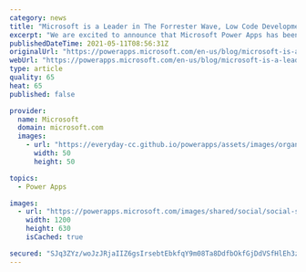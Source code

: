 ```yaml
---
category: news
title: "Microsoft is a Leader in The Forrester Wave, Low Code Development Platforms, Q2 2021"
excerpt: "We are excited to announce that Microsoft Power Apps has been recognized as a Leader in The Forrester Wave for Application Development and Delivery Professionals, Q2 2021.\r\n"
publishedDateTime: 2021-05-11T08:56:31Z
originalUrl: "https://powerapps.microsoft.com/en-us/blog/microsoft-is-a-leader-in-the-forrester-wave-low-code-development-platforms-q2-2021/"
webUrl: "https://powerapps.microsoft.com/en-us/blog/microsoft-is-a-leader-in-the-forrester-wave-low-code-development-platforms-q2-2021/"
type: article
quality: 65
heat: 65
published: false

provider:
  name: Microsoft
  domain: microsoft.com
  images:
    - url: "https://everyday-cc.github.io/powerapps/assets/images/organizations/microsoft.com-50x50.jpg"
      width: 50
      height: 50

topics:
  - Power Apps

images:
  - url: "https://powerapps.microsoft.com/images/shared/social/social-share-post-ignite.png"
    width: 1200
    height: 630
    isCached: true

secured: "SJq3ZYz/woJzJRjaIIZ6gsIrsebtEbkfqY9m08Ta8DdfbOkfGjDdVSfHlEh3z3++ea8/TRwJ2TzzMK83wYiwAN09ua4Of2LG2FzrIKIZn3qE2vTJaBIhyUcVU5Ud0sr3f6XsBNv8nAtgpTLuV33k/myyp+NL8MDU+8tve8LJMaYAUAKAFcYLMitsguioDfEPOne5eSdNxf8DPzPOP5pkqGFePpkIKHLB97S/NZw0Z89BEUw0UjdGCdCR+0Nl3L95S6dNf56bBWi9jIAVI+11WLReXeXjzVa3F0iRqAuuQmT0umoJrG/GQqZlWW6PcSKA4KYFP02mHY13kqjcxAtSGLrwCn9GJucVH+nJ0yFAaQU=;G1TXaeovcnIBTM4KWSDf2Q=="
---
```


